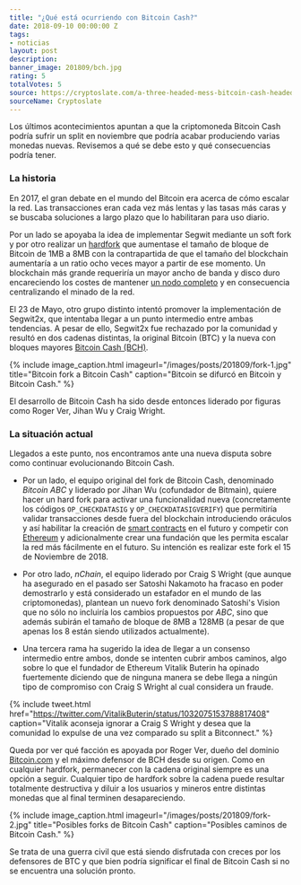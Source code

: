 ```yaml
---
title: "¿Qué está ocurriendo con Bitcoin Cash?"
date: 2018-09-10 00:00:00 Z
tags:
- noticias
layout: post
description: 
banner_image: 201809/bch.jpg
rating: 5
totalVotes: 5
source: https://cryptoslate.com/a-three-headed-mess-bitcoin-cash-headed-toward-messy-three-way-split/
sourceName: Cryptoslate
---
```


Los últimos acontecimientos apuntan a que la criptomoneda Bitcoin Cash podría sufrir un split en noviembre que podría acabar produciendo varias monedas nuevas. Revisemos a qué se debe esto y qué consecuencias podría tener.

<!--more-->

### La historia

En 2017, el gran debate en el mundo del Bitcoin era acerca de cómo escalar la red. Las transacciones eran cada vez más lentas y las tasas más caras y se buscaba soluciones a largo plazo que lo habilitaran para uso diario.

Por un lado se apoyaba la idea de implementar Segwit mediante un soft fork y por otro realizar un [hardfork](hard-fork-vs-soft-fork/) que aumentase el tamaño de bloque de Bitcoin de 1MB a 8MB con la contrapartida de que el tamaño del blockchain aumentaría a un ratio ocho veces mayor a partir de ese momento. Un blockchain más grande requeriría un mayor ancho de banda y disco duro encareciendo los costes de mantener [un nodo completo](/bitcoin-full-node/) y en consecuencia centralizando el minado de la red.

El 23 de Mayo, otro grupo distinto intentó promover la implementación de Segwit2x, que intentaba llegar a un punto intermedio entre ambas tendencias. A pesar de ello, Segwit2x fue rechazado por la comunidad y resultó en dos cadenas distintas, la original Bitcoin (BTC) y la nueva con bloques mayores [Bitcoin Cash (BCH)](/que-es-bitcoin-cash/).

{% include image_caption.html imageurl="/images/posts/201809/fork-1.jpg" title="Bitcoin fork a Bitcoin Cash" caption="Bitcoin se difurcó en Bitcoin y Bitcoin Cash." %}

El desarrollo de Bitcoin Cash ha sido desde entonces liderado por figuras como Roger Ver, Jihan Wu y Craig Wright.

### La situación actual

Llegados a este punto, nos encontramos ante una nueva disputa sobre como continuar evolucionando Bitcoin Cash.

- Por un lado, el equipo original del fork de Bitcoin Cash, denominado *Bitcoin ABC* y liderado por Jihan Wu (cofundador de Bitmain), quiere hacer un hard fork para activar una funcionalidad nueva (concretamente los códigos `OP_CHECKDATASIG` y `OP_CHECKDATASIGVERIFY`) que permitiría validar transacciones desde fuera del blockchain introduciendo oráculos y así habilitar la creación de [smart contracts](/que-es-un-smart-contract/) en el futuro y competir con [Ethereum](/que-es-ethereum) y adicionalmente crear una fundación que les permita escalar la red más fácilmente en el futuro. Su intención es realizar este fork el 15 de Noviembre de 2018. 

- Por otro lado, *nChain*, el equipo liderado por Craig S Wright (que aunque ha asegurado en el pasado ser Satoshi Nakamoto ha fracaso en poder demostrarlo y está considerado un estafador en el mundo de las criptomonedas), plantean un nuevo fork denominado Satoshi's Vision que no sólo no incluiría los cambios propuestos por *ABC*, sino que además subirán el tamaño de bloque de 8MB a 128MB (a pesar de que apenas los 8 están siendo utilizados actualmente).

- Una tercera rama ha sugerido la idea de llegar a un consenso intermedio entre ambos, donde se intenten cubrir ambos caminos, algo sobre lo que el fundador de Ethereum Vitalik Buterin ha opinado fuertemente diciendo que de ninguna manera se debe llega a ningún tipo de compromiso con Craig S Wright al cual considera un fraude.

{% include tweet.html href="https://twitter.com/VitalikButerin/status/1032075153788817408" caption="Vitalik aconseja ignorar a Craig S Wright y desea que la comunidad lo expulse de una vez comparado su split a Bitconnect." %}

Queda por ver qué facción es apoyada por Roger Ver, dueño del dominio <a rel="nofollow" href="https://Bitcoin.com">Bitcoin.com</a> y el máximo defensor de BCH desde su origen. Como en cualquier hardfork, permanecer con la cadena original siempre es una opción a seguir. Cualquier tipo de hardfork sobre la cadena puede resultar totalmente destructiva y diluir a los usuarios y mineros entre distintas monedas que al final terminen desapareciendo.

{% include image_caption.html imageurl="/images/posts/201809/fork-2.jpg" title="Posibles forks de Bitcoin Cash" caption="Posibles caminos de Bitcoin Cash." %}

Se trata de una guerra civil que está siendo disfrutada con creces por los defensores de BTC y que bien podría significar el final de Bitcoin Cash si no se encuentra una solución pronto.

